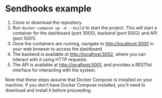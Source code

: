 # Sendhooks example

1. Clone or download the repository.
2. Run `docker-compose up -d --build` to start the project. This will start a container for the dashboard (port 3000), backend (port 5002) and API (port 5001).
3. Once the containers are running, navigate to <http://localhost:3000> in your web browser to access the dashboard.
4. The backend is available at <http://localhost:5002>, where you can interact with it using HTTP requests.
5. The API is available at <http://localhost:5001>, and provides a RESTful interface for interacting with the system.

Note that these steps assume that Docker Compose is installed on your machine. If you don't have Docker Compose installed, you'll need to download and install it before proceeding.

